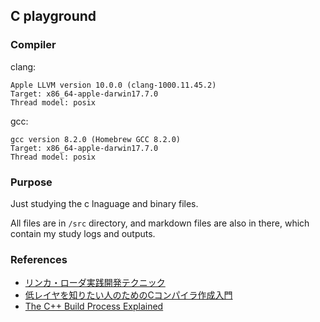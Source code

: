 ## C playground

### Compiler

clang:

```
Apple LLVM version 10.0.0 (clang-1000.11.45.2)
Target: x86_64-apple-darwin17.7.0
Thread model: posix
```

gcc:

```
gcc version 8.2.0 (Homebrew GCC 8.2.0)
Target: x86_64-apple-darwin17.7.0
Thread model: posix
```

### Purpose

Just studying the c lnaguage and binary files.

All files are in `/src` directory, and markdown files are also in there, which contain my study logs and outputs.

### References

- [リンカ・ローダ実践開発テクニック](http://kozos.jp/books/linker_book.html)
- [低レイヤを知りたい人のためのCコンパイラ作成入門](https://www.sigbus.info/compilerbook/)
- [The C++ Build Process Explained](https://github.com/green7ea/cpp-compilation)
